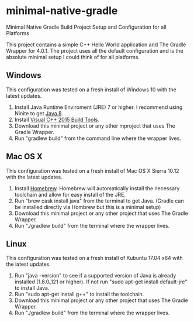# minimal-native-gradle
Minimal Native Gradle Build Project Setup and Configuration for all Platforms

This project contains a simple C++ Hello World application and The Gradle Wrapper for 4.0.1. The project uses all the default configuration and is the absolute minimal setup I could think of for all platforms.

## Windows

This configuration was tested on a fresh install of Windows 10 with the latest updates.

1. Install Java Runtime Enviroment (JRE) 7 or higher. I recommend using Ninite to get [Java 8](https://ninite.com/java8/ninite.exe).
2. Install [Visual C++ 2015 Build Tools](http://landinghub.visualstudio.com/visual-cpp-build-tools).
3. Download this minimal project or any other mproject that uses The Gradle Wrapper.
4. Run "gradlew build" from the command line where the wrapper lives.

## Mac OS X

This configuration was tested on a fresh install of Mac OS X Sierra 10.12 with the latest updates.

1. Install [Homebrew](https://brew.sh/). Homebrew will automatically install the necessary toolchain and allow for easy install of the JRE.
2. Run "brew cask install java" from the terminal to get Java. (Gradle can be installed directly via Hombrew but this is a minimal setup)
3. Download this minimal project or any other project that uses The Gradle Wrapper.
4. Run "./gradlew build" from the terminal where the wrapper lives.

## Linux

This configuration was tested on a fresh install of Kubuntu 17.04 x64 with the latest updates.

1. Run "java -version" to see if a supported version of Java is already installed (1.8.0_121 or higher). If not run "sudo apt-get install default-jre" to install Java.
2. Run "sudo apt-get install g++" to install the toolchain.
3. Download this minimal project or any other project that uses The Gradle Wrapper.
4. Run "./gradlew build" from the terminal where the wrapper lives.
